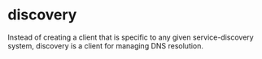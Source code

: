 # discovery
Instead of creating a client that is specific to any given service-discovery system, discovery is a client for managing DNS resolution.
